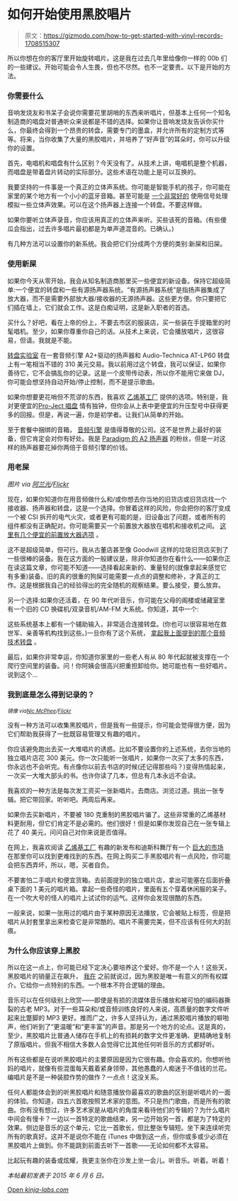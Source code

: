 # 如何开始使用黑胶唱片

> 原文：<https://gizmodo.com/how-to-get-started-with-vinyl-records-1708515307>

所以你想在你的客厅里开始旋转唱片。这是我在过去几年里给像你一样的 00b 们的一些建议。开始可能会令人生畏，但也不尽然。也不一定要贵。以下是开始的方法。



### 你需要什么

音响发烧友和书呆子会说你需要花里胡哨的东西来听唱片，但基本上任何一个知名制造商的唱盘对普通听众来说都是不错的选择。如果你让音响发烧友告诉你买什么，你最终会得到一个昂贵的转盘，需要专门的墨盒，并允许所有的定制方式等等。将来，当你收集了大量的黑胶唱片，并培养了“好声音”的耳朵时，你可以升级你的设置。

首先，电唱机和唱盘有什么区别？今天没有了。从技术上讲，电唱机是整个机器，而唱盘是带着盘片转动的实际部分。这些术语在功能上是可以互换的。

我要坚持的一件事是一个真正的立体声系统。你可能是智能手机的孩子，你可能在家里的某个地方有一个小小的蓝牙音箱。甚至可能是 [一个非常好的](http://gizmodo.com/the-best-bluetooth-speaker-for-every-portable-need-1670407119) 使用信号处理模拟一些立体声效果。可以在这个扬声器上连接一个转盘。不要这样做。

如果你要听立体声录音，你应该用真正的立体声来听。买些该死的音箱。(有些傻瓜会指出，过去许多唱片最初都是为单声道混音的。已确认。)

有几种方法可以设置你的新系统。我会把它们分成两个方便的类别:新屎和旧屎。

### **使用新屎**

如果你今天从零开始，我会从知名制造商那里买一些便宜的新设备。保持它超级简单:一个便宜的转盘和一些有源扬声器系统。“有源扬声器系统”是指扬声器集成了放大器，而不是需要外部放大器/接收器的无源扬声器。这些更方便。你只要把它们插在墙上，它们就会工作。这是白痴证明，这是新入职者的首选。

买什么？好吧，看在上帝的份上，不要去市区的服装店，买一些装在手提箱里的时髦唱机。至少，如果你尊重你自己的话。从技术上来说，它会播放唱片，这很容易，但请。我就是不能。

[转盘实验室](http://turntablelab.com/collections/turntable-listening-packages-alpha/products/audio-technica-at-lp60-turntable-audioengine-a2-speaker-package-1) 在一套音频引擎 A2+驱动的扬声器和 Audio-Technica AT-LP60 转盘上有一笔相当不错的 310 美元交易。我以前用过这个转盘，我可以保证，如果你善待它，它不会搞乱你的记录。这是一个皮带传动表，所以你不能用它来做 DJ，你可能会想坚持自动开始/停止控制，而不是提示歌曲。

如果你想要更花哨但不荒谬的东西，我喜欢 [乙烯基工厂](http://www.thevinylfactory.com/vinyl-factory-releases/the-8-best-budget-turntables-that-wont-ruin-your-records/) 提供的选项。特别是，我对更便宜的[P](http://www.project-audio.com/main.php?prod=essential2)[ro-Ject 唱盘](http://www.project-audio.com/main.php?prod=essential2) 情有独钟，但你会从上表中更便宜的升压型号中获得更多的回报。但是，再说一遍，你是初学者。让我们从简单的开始。

至于套餐中捆绑的音箱， [音频引擎](http://audioengineusa.com/Store/A2-plus-B-Powered-Desktop-Speakers) 是值得尊敬的公司。这不是世界上最好的装备，但它肯定会对你有好处。我是 [Paradigm 的 A2 扬声器](http://www.paradigm.com/products-current/collection=shift/model=a2/page=overview) 的粉丝，但是一对这样的扬声器要花掉你两倍于音频引擎的价钱。

### **用老屎**

*图片 via* [*阿兰光*](https://www.flickr.com/photos/alan-light/)*/*[*Flickr*](https://www.flickr.com/photos/alan-light/6192187912/in/photolist-arbzJy-fjxYM-bA9rie-bHiLJc-4xuzZJ-8SSin1-bYRb7Y-aSuLo8-4jjgAu-62Ad5k-e8vi4m-FrzTo-aFXeNt-7SPqGJ-7SPqdN-7SL7vt-bYQU6h-bYR5Nq-5NeFn8-9fiq89-7kJq1g-mdx3Ak-7mFuxn-jsZJMq-6bKUKw-5PswG5-78ADp4-9Q5ng-6bFKzc-FRH4N-FRJ9m-7UM46i-4z3sT6-akGEU-jdB9Rs-6LJawW-m1Rk5k-pAb4LM-7kNhFq-riMzLg-pKZEEK-2hmEM-nGyECE-3gKkMY-2cQ5ug-bZHYS9-9BazSG-2AuFP-snZCy4-bQZBP6)

现在，如果你知道你在用音频做什么和/或你想去你当地的旧货店或旧货店找一个接收器、扬声器和转盘，这是一个选择。你冒着这样的风险，你会把你的客厅变成一个被 CSI 拆开的电气火灾，或者更有可能的是，旧设备出了问题，或者所有的组件都没有正确配对。你可能需要买一个前置放大器放在唱机和接收机之间。 [这里有几个便宜的前置放大器选项](http://www.vinylandcocktails.com/do-i-need-a-pre-amp/) 。

这不是超级简单，但可行。我从古董店甚至像 Goodwill 这样的垃圾旧货店买到了一些很棒的装备。我在这方面的一般建议是，除非你知道你在看什么——如果你正在读这篇文章，你可能不知道——选择看起来新的、重量轻的(就像拿起来感觉它有多重)装备。旧的真的很重的狗屎可能需要一点点的调整和修补，才真正的工作。这是根据我自己的经验得出的完全随机的观察结果。要么接受，要么放弃。

另一个选择:如果你还活着，在 90 年代听音乐，你可能在父母的阁楼或储藏室里有一个旧的 CD 换碟机/双录音机/AM-FM 大系统。你知道，其中一个:

这些系统基本上都有一个辅助输入，非常适合连接转盘。(你也可以很容易地在救世军、亲善等机构找到这些。)一旦你有了这个系统， [拿起我上面提到的那个音频技术转盘](http://www.amazon.com/Technica-AT-LP60-Automatic-Stereo-Turntable/dp/B002GYTPAE?asc_campaign=InlineText&asc_refurl=https://gizmodo.com/how-to-get-started-with-vinyl-records-1708515307&asc_source=&tag=kinjagizmodolink-20) 。

最后，如果你非常幸运，你知道你家里的一些老人有从 80 年代起就被支撑在一个爬行空间里的装备。问！你阿姨会很高兴把重担卸给你。她可能也有一些好唱片。说到这个...

### 我到底是怎么得到记录的？

<small>*镜像 via*</small>[<small>*Nic McPhee*</small>](https://www.flickr.com/photos/nicmcphee/)<small>*/*</small>[<small>*Flickr*</small>](https://www.flickr.com/photos/nicmcphee/347971436/in/photolist-wKrMw-epa4Qo-eodS1p-6fQ5NG-aAvPbL-csKZe7-fbvd4m-eodSAz-eodSjZ-d8vUCb-eodSkK-eodSBH-eodSF2-epa5mq-epa4Lw-epa59s-eodSaz-eodSbr-eodSe8-epa4Jh-epa4RJ-epa4K1-epa5ab-7fSeqV-aMp9Zn-znx88-4mTSYx-tFMHJ6-eodRSe-epa5nY-eodS6M-epa55b-epa4X9-5PexVE-7WQva-4rPfb3-hviiR-8HUUS5-9HQKrg-4rKbya-3hEcty-q7thhQ-7qvCC7-3hEaX1-hvimU-gfjSw4-9Xcnjo-4rPesU-4mpSYH-ogTroR)

没有一种方法可以收集黑胶唱片，但是我有一些提示，你可能会觉得很方便，因为它们帮助我获得了一批既容易管理又有趣的唱片。

你应该避免跑出去买一大堆唱片的诱惑。比如不要设置你的上述系统，去你当地的独立唱片店花 300 美元。你一次只能听一张唱片，如果你一次买了太多的东西，你永远也不会听完。有点像你以前去书店的时候(还记得那些吗？)变得热情起来，一次买一大堆大部头的书。也许你读了几本，但总有几本永远不会读。

我喜欢的一种方法是每次发工资买一张新唱片。去商店。浏览过道。挑出一张专辑。把它带回家。听听吧。两周后再来。

如果你去买新唱片，不要被 180 克重制的黑胶唱片骗了。这些非常重的乙烯基材料更耐用，但它们肯定不是必需的。他们很好！但是如果你发现自己在一张专辑上花了 40 美元，问问自己对你来说是否值得。

在网上，我喜欢阅读 [乙烯基工厂](http://www.thevinylfactory.com/) 有趣的新发布和迪斯科舞厅有一个 [巨大的市场](http://www.discogs.com/sell/list?format=Vinyl) 在那里你可以找到更难找到的东西。在网上购买二手黑胶唱片有一点风险，你可能会把东西弄坏，所以，嗯，买者自负。

不要害怕二手唱片和便宜货箱。去前面提到的独立唱片店，拿出可能塞在后面折叠桌下面的 1 美元的唱片箱。拿起一些奇怪的唱片，里面有五个穿着休闲服的呆子。在一个吹大号的怪人的唱片上试试你的运气。这样你会发现很酷的东西。

一般来说，如果一张用过的唱片由于某种原因无法播放，它会被贴上标签，但是把唱片从封套里拿出来检查它是非常酷的。唱片不需要完美，但不应该有任何大的刮痕。

### 为什么你应该穿上黑胶

所以在这一点上，你可能已经下定决心要培养这个爱好。你不是一个人！这些天，黑胶唱片的销量正在飙升， [我在](http://gizmodo.com/why-vinyl-is-the-only-worthwhile-way-to-own-music-1527750499) 之前就说过，因为黑胶是唯一有意义的所有权媒介。它给你一点特别的东西。一个根本不符合逻辑的理由。

音乐可以在任何级别上欣赏——即使是有损的流媒体音乐播放和被可怕的编码器撕裂的古老 MP3。对于一些耳朵和/或音频训练良好的人来说，高质量的数字文件听起来比蹩脚的 MP3 更好。推而广之，许多人坚持认为，通过黑胶唱片播放的噼啪声，他们听到了“更温暖”和“更丰富”的声音。那是另一个地方的论点。这是真的，至少，黑胶唱片比普通人储存在手机上的有损耗的数字文件更准确、更精确地复制了原版唱片。但我不相信大多数人会觉得它比其他任何听音乐的方式都好听。

所有这些都是在说听黑胶唱片的主要原因是因为它很有趣。你会喜欢的。你想听他妈的唱片，就像有些混蛋每天戴着紧身领带，其他愚蠢的人痴迷于不值钱的兰花。编唱片是不是一种装腔作势的做作？一点点！这没关系。

任何人都能体会到的听黑胶唱片和随意播放你最喜欢的歌曲的区别是听唱片的一面的体验。你知道，四五六首歌按照艺术家的意图。不只是热门歌曲，而是所有的歌曲。你有没有想过，许多艺术家是从唱片的角度来看待他们的专辑的？为什么唱片中间会有慢卡？一边以一首特定的歌曲结束，另一边开始另一首，都是为了特定的效果。侧边是音乐的这个单元，它比一首歌长，但比整张专辑短。坐下来连续听完所有的歌真好。这并不是说你不能在 iTunes 中做到这一点，但你或多或少必须在黑胶唱片上做到。你不能跳到前面去听下一首歌——无论如何都不太容易。

比起玩有趣的装备或炫耀，我更主张你在沙发上坐一会儿。听音乐。听着。听着！

*本帖最初发表于 2015 年 6 月 6 日。*

[Open *kinja-labs.com*](http://kinja-labs.com/related-widget/?posts=1670266936,1640859125,1527750499&title=Spin%20these%20links)